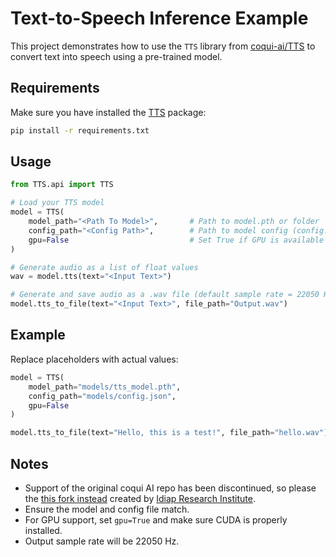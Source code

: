 # Text-to-Speech Inference Example

This project demonstrates how to use the `TTS` library from [coqui-ai/TTS](https://github.com/coqui-ai/TTS) to convert text into speech using a pre-trained model. 

## Requirements

Make sure you have installed the [TTS](https://pypi.org/project/coqui-tts/) package:

```bash
pip install -r requirements.txt
```

## Usage

```python
from TTS.api import TTS

# Load your TTS model
model = TTS(
    model_path="<Path To Model>",       # Path to model.pth or folder
    config_path="<Config Path>",        # Path to model config (config.json)
    gpu=False                           # Set True if GPU is available
)

# Generate audio as a list of float values
wav = model.tts(text="<Input Text>")

# Generate and save audio as a .wav file (default sample rate = 22050 Hz)
model.tts_to_file(text="<Input Text>", file_path="Output.wav")
```

## Example

Replace placeholders with actual values:

```python
model = TTS(
    model_path="models/tts_model.pth",
    config_path="models/config.json",
    gpu=False
)

model.tts_to_file(text="Hello, this is a test!", file_path="hello.wav")
```

## Notes

* Support of the original coqui AI repo has been discontinued, so please the [this fork instead](https://github.com/idiap/coqui-ai-TTS) created by [Idiap Research Institute](https://github.com/idiap).
* Ensure the model and config file match.
* For GPU support, set `gpu=True` and make sure CUDA is properly installed.
* Output sample rate will be 22050 Hz.
